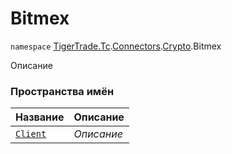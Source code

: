 
# Bitmex

`namespace` [TigerTrade.Tc](../../../TigerTrade.Tc.md).[Connectors](../../../TigerTrade.Tc/Connectors.md).[Crypto](../../../TigerTrade.Tc/Connectors/Crypto.md).Bitmex

Описание


### Пространства имён
| Название | Описание |
| --- | --- |
| [`Client`](./Bitmex/Client.md) | *Описание* |
